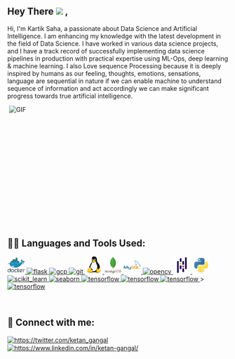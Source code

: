 ## Hey There <img src="https://media.giphy.com/media/hvRJCLFzcasrR4ia7z/giphy.gif" width="25px"> ,



Hi, I'm Kartik Saha, a passionate about Data Science and Artificial Intelligence. I am enhancing my knowledge with the latest development in the field of Data Science. I have worked in various data science projects, and I have a track record of successfully implementing data science pipelines in production with practical expertise using ML-Ops, deep learning & machine learning. I also Love sequence Processing because it is deeply inspired by humans as our feeling, thoughts, emotions, sensations, language are sequential in nature if we can enable machine to understand sequence of information and act accordingly we can make significant progress towards true artificial intelligence.

<img align="right" alt="GIF" src="https://github.com/abhisheknaiidu/abhisheknaiidu/blob/master/code.gif?raw=true" width="500" height="300" />


<p align="center">

 
 </p>
<br>
<h2 align="left"> 👨‍💻 Languages and Tools Used:</h3>
<p align="left"> <a href="https://www.docker.com/" target="_blank" rel="noreferrer"> <img src="https://raw.githubusercontent.com/devicons/devicon/master/icons/docker/docker-original-wordmark.svg" alt="docker" width="40" height="40"/> </a> <a href="https://flask.palletsprojects.com/" target="_blank" rel="noreferrer"> <img src="https://www.vectorlogo.zone/logos/pocoo_flask/pocoo_flask-icon.svg" alt="flask" width="40" height="40"/> </a> <a href="https://cloud.google.com" target="_blank" rel="noreferrer"> <img src="https://www.vectorlogo.zone/logos/google_cloud/google_cloud-icon.svg" alt="gcp" width="40" height="40"/> </a> <a href="https://git-scm.com/" target="_blank" rel="noreferrer"> <img src="https://www.vectorlogo.zone/logos/git-scm/git-scm-icon.svg" alt="git" width="40" height="40"/> </a> <a href="https://www.linux.org/" target="_blank" rel="noreferrer"> <img src="https://raw.githubusercontent.com/devicons/devicon/master/icons/linux/linux-original.svg" alt="linux" width="40" height="40"/> </a> <a href="https://www.mongodb.com/" target="_blank" rel="noreferrer"> <img src="https://raw.githubusercontent.com/devicons/devicon/master/icons/mongodb/mongodb-original-wordmark.svg" alt="mongodb" width="40" height="40"/> </a> <a href="https://www.mysql.com/" target="_blank" rel="noreferrer"> <img src="https://raw.githubusercontent.com/devicons/devicon/master/icons/mysql/mysql-original-wordmark.svg" alt="mysql" width="40" height="40"/> </a> <a href="https://opencv.org/" target="_blank" rel="noreferrer"> <img src="https://www.vectorlogo.zone/logos/opencv/opencv-icon.svg" alt="opencv" width="40" height="40"/> </a> <a href="https://pandas.pydata.org/" target="_blank" rel="noreferrer"> <img src="https://raw.githubusercontent.com/devicons/devicon/2ae2a900d2f041da66e950e4d48052658d850630/icons/pandas/pandas-original.svg" alt="pandas" width="40" height="40"/> </a> <a href="https://www.python.org" target="_blank" rel="noreferrer"> <img src="https://raw.githubusercontent.com/devicons/devicon/master/icons/python/python-original.svg" alt="python" width="40" height="40"/> </a> <a href="https://scikit-learn.org/" target="_blank" rel="noreferrer"> <img src="https://upload.wikimedia.org/wikipedia/commons/0/05/Scikit_learn_logo_small.svg" alt="scikit_learn" width="40" height="40"/> </a> <a href="https://seaborn.pydata.org/" target="_blank" rel="noreferrer"> <img src="https://seaborn.pydata.org/_images/logo-mark-lightbg.svg" alt="seaborn" width="40" height="40"/> </a> <a href="https://www.tensorflow.org" target="_blank" rel="noreferrer"> <img src="https://www.vectorlogo.zone/logos/tensorflow/tensorflow-icon.svg" alt="tensorflow" width="40" height="40"/> </a><a href="https://www.terraform.io/" target="_blank" rel="noreferrer"> <img src="https://icons-for-free.com/iconfiles/png/512/Terraform-1329545833434920628.png" alt="tensorflow" width="40" height="40"/> </a><a href="https://circleci.com/" target="_blank" rel="noreferrer"> <img src="https://cdn.iconscout.com/icon/free/png-256/circleci-3521424-2944868.png" alt="tensorflow" width="40" height="40"/> </a>><a href="https://fastapi.tiangolo.com/" target="_blank" rel="noreferrer"> <img src="https://pbs.twimg.com/profile_images/1417542931209199621/fWMEIB5j_400x400.jpg" alt="tensorflow" width="40" height="40"/> </a> </p>

<br>
<h2 align="left">🚀 Connect with me:</h3>
<p align="left">
<a href="https://kartiksaha802.wixsite.com/mysite" target="blank"><img align="center" src="https://toppng.com/uploads/preview/web-png-jpg-transparent-stock-website-icon-blue-11563644926reanjnmk6x.png" alt="https://twitter.com/ketan_gangal" height="30" width="40" /></a>
<a href="https://www.linkedin.com/in/kartiksaha/" target="blank"><img align="center" src="https://raw.githubusercontent.com/rahuldkjain/github-profile-readme-generator/master/src/images/icons/Social/linked-in-alt.svg" alt="https://www.linkedin.com/in/ketan-gangal/" height="30" width="40" /></a>
  
</p>
<br>



